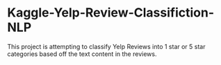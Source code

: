 # Kaggle-Yelp-Review-Classifiction-NLP
This project is attempting to classify Yelp Reviews into 1 star or 5 star categories based off the text content in the reviews.
